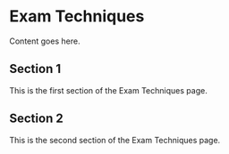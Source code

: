 # Exam Techniques

Content goes here.

## Section 1

This is the first section of the Exam Techniques page.

## Section 2

This is the second section of the Exam Techniques page.

